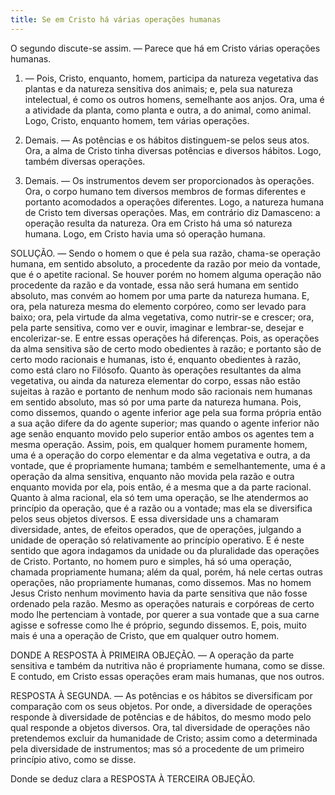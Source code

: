 ```yaml
---
title: Se em Cristo há várias operações humanas
---
```


O segundo discute-se assim. — Parece que há em Cristo várias operações humanas.  

1. — Pois, Cristo, enquanto, homem, participa da natureza vegetativa das plantas e da natureza sensitiva dos animais; e, pela sua natureza intelectual, é como os outros homens, semelhante aos anjos. Ora, uma é a atividade da planta, como planta e outra, a do animal, como animal. Logo, Cristo, enquanto homem, tem várias operações.  

2. Demais. — As potências e os hábitos distinguem-se pelos seus atos. Ora, a alma de Cristo tinha diversas potências e diversos hábitos. Logo, também diversas operações.  

3. Demais. — Os instrumentos devem ser proporcionados às operações. Ora, o corpo humano tem diversos membros de formas diferentes e portanto acomodados a operações diferentes. Logo, a natureza humana de Cristo tem diversas operações.  Mas, em contrário diz Damasceno: a operação resulta da natureza. Ora em Cristo há uma só natureza humana. Logo, em Cristo havia uma só operação humana.  

SOLUÇÃO. — Sendo o homem o que é pela sua razão, chama-se operação humana, em sentido absoluto, a procedente da razão por meio da vontade, que é o apetite racional. Se houver porém no homem alguma operação não procedente da razão e da vontade, essa não será humana em sentido absoluto, mas convém ao homem por uma parte da natureza humana. E, ora, pela natureza mesma do elemento corpóreo, como ser levado para baixo; ora, pela virtude da alma vegetativa, como nutrir-se e crescer; ora, pela parte sensitiva, como ver e ouvir, imaginar e lembrar-se, desejar e encolerizar-se. E entre essas operações há diferenças. Pois, as operações da alma sensitiva são de certo modo obedientes à razão; e portanto são de certo modo racionais e humanas, isto é, enquanto obedientes à razão, como está claro no Filósofo. Quanto às operações resultantes da alma vegetativa, ou ainda da natureza elementar do corpo, essas não estão sujeitas à razão e portanto de nenhum modo são racionais nem humanas em sentido absoluto, mas só por uma parte da natureza humana.  Pois, como dissemos, quando o agente inferior age pela sua forma própria então a sua ação difere da do agente superior; mas quando o agente inferior não age senão enquanto movido pelo superior então ambos os agentes tem a mesma operação. Assim, pois, em qualquer homem puramente homem, uma é a operação do corpo elementar e da alma vegetativa e outra, a da vontade, que é propriamente humana; também e semelhantemente, uma é a operação da alma sensitiva, enquanto não movida pela razão e outra enquanto movida por ela, pois então, é a mesma que a da parte racional. Quanto à alma racional, ela só tem uma operação, se lhe atendermos ao princípio da operação, que é a razão ou a vontade; mas ela se diversifica pelos seus objetos diversos. E essa diversidade uns a chamaram diversidade, antes, de efeitos operados, que de operações, julgando a unidade de operação só relativamente ao princípio operativo. E é neste sentido que agora indagamos da unidade ou da pluralidade das operações de Cristo.  Portanto, no homem puro e simples, há só uma operação, chamada propriamente humana; além da qual, porém, há nele certas outras operações, não propriamente humanas, como dissemos. Mas no homem Jesus Cristo nenhum movimento havia da parte sensitiva que não fosse ordenado pela razão. Mesmo as operações naturais e corpóreas de certo modo lhe pertenciam à vontade, por querer a sua vontade que a sua carne agisse e sofresse como lhe é próprio, segundo dissemos. E, pois, muito mais é una a operação de Cristo, que em qualquer outro homem.  

DONDE A RESPOSTA À PRIMEIRA OBJEÇÃO. — A operação da parte sensitiva e também da nutritiva não é propriamente humana, como se disse. E contudo, em Cristo essas operações eram mais humanas, que nos outros.  

RESPOSTA À SEGUNDA. — As potências e os hábitos se diversificam por comparação com os seus objetos. Por onde, a diversidade de operações responde à diversidade de potências e de hábitos, do mesmo modo pelo qual responde a objetos diversos. Ora, tal diversidade de operações não pretendemos excluir da humanidade de Cristo; assim como a determinada pela diversidade de instrumentos; mas só a procedente de um primeiro princípio ativo, como se disse.  

Donde se deduz clara a RESPOSTA À TERCEIRA OBJEÇÃO.